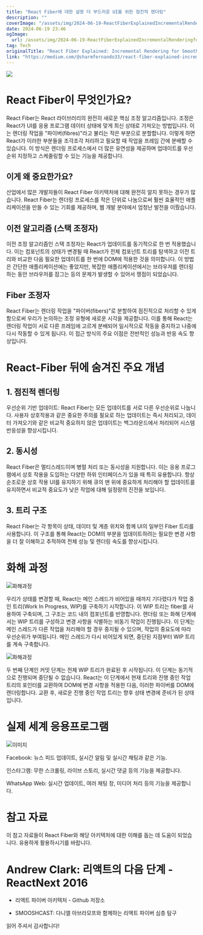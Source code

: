 ```yaml
---
title: "React Fiber에 대한 설명 더 부드러운 UI를 위한 점진적 렌더링"
description: ""
coverImage: "/assets/img/2024-06-19-ReactFiberExplainedIncrementalRenderingforSmootherUIs_0.png"
date: 2024-06-19 23:46
ogImage: 
  url: /assets/img/2024-06-19-ReactFiberExplainedIncrementalRenderingforSmootherUIs_0.png
tag: Tech
originalTitle: "React Fiber Explained: Incremental Rendering for Smoother UIs"
link: "https://medium.com/@sharmfernando33/react-fiber-explained-incremental-rendering-for-smoother-uis-c8f5973aa1fb"
---
```



<img src="/assets/img/2024-06-19-ReactFiberExplainedIncrementalRenderingforSmootherUIs_0.png" />

# React Fiber이 무엇인가요?

React Fiber는 React 라이브러리의 완전히 새로운 핵심 조정 알고리즘입니다. 조정은 React가 UI를 응용 프로그램 데이터 상태에 맞게 최신 상태로 가져오는 방법입니다. 이는 렌더링 작업을 "파이버(fibres)"라고 불리는 작은 부분으로 분할합니다. 이렇게 하면 React가 이러한 부분들을 조각조각 처리하고 필요할 때 작업을 프레임 간에 분배할 수 있습니다. 이 방식은 렌더링 프로세스에서 더 많은 유연성을 제공하며 업데이트를 우선 순위 지정하고 스케줄링할 수 있는 기능을 제공합니다.

## 이게 왜 중요한가요?

<div class="content-ad"></div>

산업에서 많은 개발자들이 React Fiber 아키텍처에 대해 완전히 알지 못하는 경우가 많습니다. React Fiber는 렌더링 프로세스를 작은 단위로 나눔으로써 훨씬 효율적인 애플리케이션을 만들 수 있는 기회를 제공하며, 웹 개발 분야에서 엄청난 발전을 이뤘습니다.

## 이전 알고리즘 (스택 조정자)

이전 조정 알고리즘인 스택 조정자는 React가 업데이트를 동기적으로 한 번 적용했습니다. 이는 컴포넌트의 상태가 변경될 때 React가 전체 컴포넌트 트리를 탐색하고 이전 트리와 비교한 다음 필요한 업데이트를 한 번에 DOM에 적용한 것을 의미합니다. 이 방법은 간단한 애플리케이션에는 좋았지만, 복잡한 애플리케이션에서는 브라우저를 렌더링하는 동안 브라우저를 잠그는 등의 문제가 발생할 수 있어서 쟁점이 되었습니다.

## Fiber 조정자

<div class="content-ad"></div>

React Fiber는 렌더링 작업을 "파이버(fibers)"로 분할하여 점진적으로 처리할 수 있게 함으로써 우리가 논의하는 조정 유형에 새로운 시각을 제공합니다. 이를 통해 React는 렌더링 작업이 서로 다른 프레임에 고르게 분배되어 일시적으로 작동을 중지하고 나중에 다시 작동할 수 있게 됩니다. 이 접근 방식의 주요 이점은 전반적인 성능과 반응 속도 향상입니다.

# React-Fiber 뒤에 숨겨진 주요 개념

## 1. 점진적 렌더링

우선순위 기반 업데이트: React Fiber는 모든 업데이트를 서로 다른 우선순위로 나눕니다. 사용자 상호작용과 같은 중요한 주의를 필요로 하는 업데이트는 즉시 처리되고, 데이터 가져오기와 같은 비교적 중요하지 않은 업데이트는 백그라운드에서 처리되어 시스템 반응성을 향상시킵니다.

<div class="content-ad"></div>

## 2. 동시성

React Fiber은 멀티스레드이며 병렬 처리 또는 동시성을 지원합니다. 이는 응용 프로그램에서 상호 작용을 도입하는 다양한 하위 인터페이스가 있을 때 특히 유용합니다. 항상 순조로운 상호 작용 UI를 유지하기 위해 큐의 맨 위에 중요하게 처리해야 할 업데이트를 유지하면서 비교적 중요도가 낮은 작업에 대해 일정량의 진전을 보입니다.

## 3. 트리 구조

React Fiber는 각 항목이 상태, 데이터 및 계층 위치와 함께 UI의 일부인 Fiber 트리를 사용합니다. 이 구조를 통해 React는 DOM의 부분을 업데이트하려는 필요한 변경 사항을 더 잘 이해하고 추적하여 전체 성능 및 렌더링 속도를 향상시킵니다.

<div class="content-ad"></div>

# 화해 과정

![화해과정](/assets/img/2024-06-19-ReactFiberExplainedIncrementalRenderingforSmootherUIs_1.png)

우리가 상태를 변경할 때, React는 메인 스레드가 비어있을 때까지 기다렸다가 작업 중인 트리(Work In Progress, WIP)를 구축하기 시작합니다. 이 WIP 트리는 fiber를 사용하여 구축되며, 그 구조는 코드 내의 컴포넌트를 반영합니다. 렌더링 또는 화해 단계에서는 WIP 트리를 구성하고 변경 사항을 식별하는 비동기 작업이 진행됩니다. 이 단계는 메인 스레드가 다른 작업을 처리해야 할 경우 중지될 수 있으며, 작업의 중요도에 따라 우선순위가 부여됩니다. 메인 스레드가 다시 비어있게 되면, 중단된 지점부터 WIP 트리를 계속 구축합니다.

![화해과정](/assets/img/2024-06-19-ReactFiberExplainedIncrementalRenderingforSmootherUIs_2.png)

<div class="content-ad"></div>

두 번째 단계인 커밋 단계는 전체 WIP 트리가 완료된 후 시작됩니다. 이 단계는 동기적으로 진행되며 중단될 수 없습니다. React는 이 단계에서 현재 트리와 진행 중인 작업 트리의 포인터를 교환하여 DOM에 변경 사항을 적용한 다음, 이러한 파이버를 DOM에 렌더링합니다. 교환 후, 새로운 진행 중인 작업 트리는 향후 상태 변경에 준비가 된 상태입니다.

# 실제 세계 응용프로그램

![이미지](/assets/img/2024-06-19-ReactFiberExplainedIncrementalRenderingforSmootherUIs_3.png)

Facebook: 뉴스 피드 업데이트, 실시간 알림 및 실시간 채팅과 같은 기능.

<div class="content-ad"></div>

인스타그램: 무한 스크롤링, 라이브 스토리, 실시간 댓글 등의 기능을 제공합니다.

WhatsApp Web: 실시간 업데이트, 여러 채팅 창, 미디어 처리 등의 기능을 제공합니다.

# 참고 자료

이 참고 자료들이 React Fiber와 해당 아키텍처에 대한 이해를 돕는 데 도움이 되었습니다. 유용하게 활용하시기를 바랍니다.

<div class="content-ad"></div>

# Andrew Clark: 리액트의 다음 단계 - ReactNext 2016

- 리액트 파이버 아키텍처 - Github 저장소

- SMOOSHCAST: 다니엘 아브라모프와 함께하는 리액트 파이버 심층 탐구

읽어 주셔서 감사합니다!